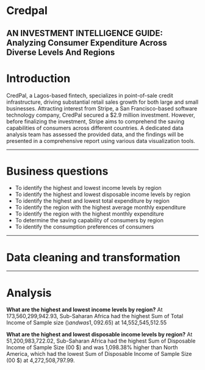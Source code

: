 # Credpal
AN INVESTMENT INTELLIGENCE GUIDE: Analyzing Consumer Expenditure Across Diverse Levels And Regions
---
# Introduction
CredPal, a Lagos-based fintech, specializes in point-of-sale credit infrastructure, driving substantial retail sales growth for both large and small businesses. Attracting interest from Stripe, a San Francisco-based software technology company, CredPal secured a $2.9 million investment. However, before finalizing the investment, Stripe aims to comprehend the saving capabilities of consumers across different countries. A dedicated data analysis team has assessed the provided data, and the findings will be presented in a comprehensive report using various data visualization tools.

---
# Business questions

- To identify the highest and lowest income levels by region
- To identify the highest and lowest disposable income levels by region
- To identify the highest and lowest total expenditure by region
- To identify the region with the highest average monthly expenditure
- To identify the region with the highest monthly expenditure
- To determine the saving capability of consumers by region
- To identify the consumption preferences of consumers

---
# Data cleaning and transformation


---
# Analysis
**What are the highest and lowest income levels by region?**
At 173,560,299,942.93, Sub-Saharan Africa had the highest Sum of Total Income of Sample size ($) and was 1,092.65% higher than North America, which had the lowest Sum of Total Income of Sample size ($) at 14,552,545,512.55

**What are the highest and lowest disposable income levels by region?**
At 51,200,983,722.02, Sub-Saharan Africa had the highest Sum of Disposable Income of Sample Size (00 $) and was 1,098.38% higher than North America, which had the lowest Sum of Disposable Income of Sample Size (00 $) at 4,272,508,797.99.


